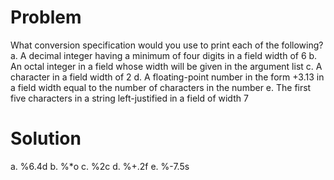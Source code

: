# Problem
What conversion specification would you use to print each of the following?
a. A decimal integer having a minimum of four digits in a field width of 6
b. An octal integer in a field whose width will be given in the argument list
c. A character in a field width of 2
d. A floating-point number in the form +3.13 in a field width equal to the number of characters in the number
e. The first five characters in a string left-justified in a field of width 7

# Solution
a. %6.4d
b. %*o
c. %2c
d. %+.2f
e. %-7.5s


